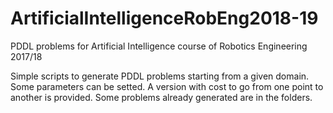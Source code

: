 # ArtificialIntelligenceRobEng2018-19
PDDL problems for Artificial Intelligence course of Robotics Engineering 2017/18

Simple scripts to generate PDDL problems starting from a given domain. Some parameters can be setted.
A version with cost to go from one point to another is provided.
Some problems already generated are in the folders.
